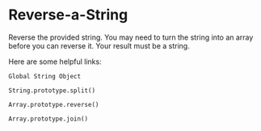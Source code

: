 # Reverse-a-String
Reverse the provided string.  You may need to turn the string into an array before you can reverse it.  Your result must be a string.

Here are some helpful links:

    Global String Object

    String.prototype.split()

    Array.prototype.reverse()

    Array.prototype.join()
